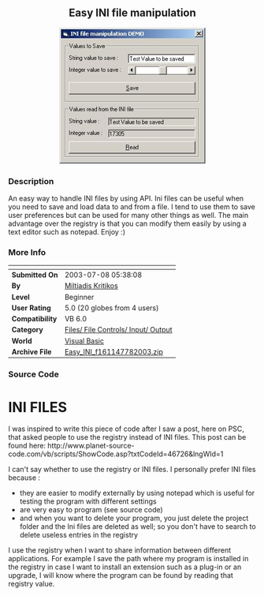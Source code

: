 ﻿<div align="center">

## Easy INI file manipulation

<img src="PIC200378518392445.jpg">
</div>

### Description

An easy way to handle INI files by using API. Ini files can be useful when you need to save and load data to and from a file. I tend to use them to save user preferences but can be used for many other things as well. The main advantage over the registry is that you can modify them easily by using a text editor such as notepad. Enjoy :)
 
### More Info
 


<span>             |<span>
---                |---
**Submitted On**   |2003-07-08 05:38:08
**By**             |[Miltiadis Kritikos](https://github.com/Planet-Source-Code/PSCIndex/blob/master/ByAuthor/miltiadis-kritikos.md)
**Level**          |Beginner
**User Rating**    |5.0 (20 globes from 4 users)
**Compatibility**  |VB 6\.0
**Category**       |[Files/ File Controls/ Input/ Output](https://github.com/Planet-Source-Code/PSCIndex/blob/master/ByCategory/files-file-controls-input-output__1-3.md)
**World**          |[Visual Basic](https://github.com/Planet-Source-Code/PSCIndex/blob/master/ByWorld/visual-basic.md)
**Archive File**   |[Easy\_INI\_f161147782003\.zip](https://github.com/Planet-Source-Code/miltiadis-kritikos-easy-ini-file-manipulation__1-46728/archive/master.zip)





### Source Code

<h1>INI FILES</h1>
<p>I was inspired to write this piece of code after I saw a post, here on PSC, that asked people to use the registry instead of INI files. This post can be found here: http://www.planet-source-code.com/vb/scripts/ShowCode.asp?txtCodeId=46726&lngWId=1</p>
<p>I can't say whether to use the registry or INI files. I personally prefer INI files because :
<ul>
<li>they are easier to modify externally by using notepad which is useful for testing the program with different settings</li>
<li>are very easy to program (see source code)</li>
<li>and when you want to delete your program, you just delete the project folder and the Ini files are deleted as well; so you don't have to search to delete useless entries in the registry</li></ul>
</p>
<p>I use the registry when I want to share information between different applications. For example I save the path where my program is installed in the registry in case I want to install an extension such as a plug-in or an upgrade, I will know where the program can be found by reading that registry value.</p>

